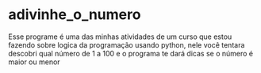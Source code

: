 # adivinhe_o_numero
Esse programe é uma das minhas atividades de um curso que estou fazendo sobre logica da programação usando python, nele você tentara descobri qual número de 1 a 100 e o programa te dará dicas se o número é maior ou menor
